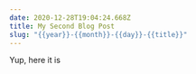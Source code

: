 ```yaml
---
date: 2020-12-28T19:04:24.668Z
title: My Second Blog Post
slug: "{{year}}-{{month}}-{{day}}-{{title}}"
---
```

Yup, here it is